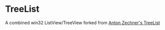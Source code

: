 TreeList
========

A combined win32 ListView/TreeView forked from [Anton Zechner's TreeList](http://members.inode.at/anton.zechner/az/TreeList.htm)
